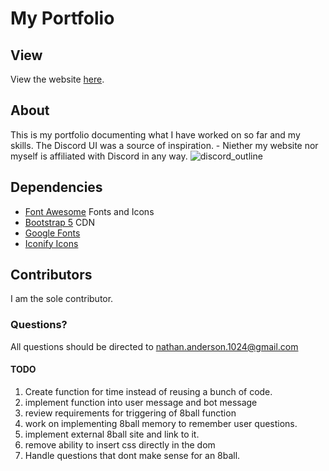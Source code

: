 # My Portfolio
## View
View the website [here](https://nathan-anderson-1024.github.io/Nathan-Anderson-1024/).

## About
This is my portfolio documenting what I have worked on so far and my skills.
The Discord UI was a source of inspiration. - Niether my website nor myself is affiliated with Discord in any way.
![discord_outline](https://user-images.githubusercontent.com/73272904/182255733-38eb5c37-d9fa-43bd-9b67-41dca164b40d.JPG)


## Dependencies
* [Font Awesome](https://fontawesome.com/) Fonts and Icons
* [Bootstrap 5](https://getbootstrap.com/docs/5.0/getting-started/introduction/) CDN
* [Google Fonts](https://fonts.google.com/about)
* [Iconify Icons](https://iconify.design/)
## Contributors
I am the sole contributor.

### Questions?
All questions should be directed to nathan.anderson.1024@gmail.com


#### TODO
1. Create function for time instead of reusing a bunch of code.
2. implement function into user message and bot message
3. review requirements for triggering of 8ball function
4. work on implementing 8ball memory to remember user questions.
5. implement external 8ball site and link to it.
6. remove ability to insert css directly in the dom
7. Handle questions that dont make sense for an 8ball.